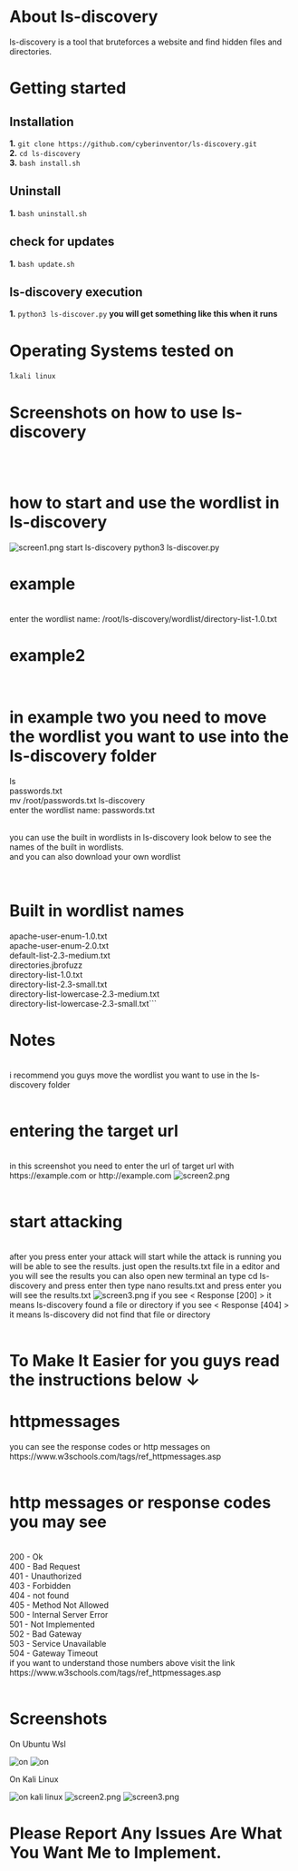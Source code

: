 # About ls-discovery
ls-discovery is a tool that bruteforces a website and find hidden files and directories. <br>
# Getting started
## Installation
**1.** ```git clone https://github.com/cyberinventor/ls-discovery.git```
<br>
 **2.** ```cd ls-discovery```
<br>
**3.** ```bash install.sh```
<br>
## Uninstall
**1.** ```bash uninstall.sh```

## check for updates
**1.** ```bash update.sh```

## ls-discovery execution
**1.** ```python3 ls-discover.py```
**you will get something like this when it runs**
# Operating Systems tested on
1.```kali linux```

# Screenshots on how to use ls-discovery
<br><br>
<h1>how to start and use the wordlist in ls-discovery</h1>
<img src="https://www.mediafire.com/convkey/2245/cn3tuxpvydr4yuc6g.jpg" alt='screen1.png'>
start ls-discovery  python3 ls-discover.py
<h1> example</h1>
<br> enter the wordlist name: /root/ls-discovery/wordlist/directory-list-1.0.txt <br>
<h1> example2</h1>
<br>
<h1> in example two you need to move the wordlist you want to use into the ls-discovery folder <br></h1>
ls
<br>
passwords.txt
<br>
mv /root/passwords.txt ls-discovery
<br>
enter the wordlist name: passwords.txt <br>
<br>
<p> you can use the built in wordlists in ls-discovery look below to see the names of the built in wordlists.<br> and you can also download your own wordlist</p>
<br>
<h1> Built in wordlist names</h1>
<p>
apache-user-enum-1.0.txt <br> apache-user-enum-2.0.txt <br> default-list-2.3-medium.txt <br> directories.jbrofuzz<br> directory-list-1.0.txt<br> directory-list-2.3-small.txt <br> directory-list-lowercase-2.3-medium.txt <br> directory-list-lowercase-2.3-small.txt```
</p>
<h1>Notes</h1>
<br>
i recommend you guys move the wordlist you want to use in the ls-discovery folder
<br><br>
<h1>entering the target url</h1><br>
in this screenshot you need to enter the url of target url with https://example.com or http://example.com
<img src="https://www.mediafire.com/convkey/9d49/evpvmg7wu9jr0pf6g.jpg" alt='screen2.png'>
<br><br>
<h1>start attacking</h1><br>
after you press enter your attack will start while the attack is running you will be able to see the results. just open the results.txt file in a editor and you will see the results you can also open new terminal an type cd ls-discovery and press enter then type nano results.txt and press enter you will see the results.txt
<img src="https://www.mediafire.com/convkey/a208/ten0z81k7r87lrb6g.jpg" alt='screen3.png'>
if you see < Response [200] > it means ls-discovery found a file or directory
if you see < Response [404] > it means ls-discovery did not find that file or directory
<br><br>
<h1>To Make It Easier for you guys read the instructions below &#8595;</h1>
<h1>httpmessages</h1>
you can see the response codes or http messages on https://www.w3schools.com/tags/ref_httpmessages.asp
<br><br>
<h1>http messages or response codes you may see</h1>
<br>
200 - Ok
<br>
400 - Bad Request
<br>
401 - Unauthorized
<br>
403 - Forbidden
<br>
404 - not found
<br>
405 - Method Not Allowed
<br>
500 - Internal Server Error
<br>
501 - Not Implemented
<br>
502 - Bad Gateway
<br>
503 - Service Unavailable
<br>
504 - Gateway Timeout
<br>
if you want to understand those numbers above visit the link https://www.w3schools.com/tags/ref_httpmessages.asp
<br><br>
<h1>Screenshots</h1>
<p>On Ubuntu Wsl</p>
<img src=http://www.mediafire.com/convkey/2bc1/e402vgon0i9vliu6g.jpg alt=on ubuntu>
<img src="http://www.mediafire.com/convkey/fc52/pil3kolu3jg06446g.jpg" alt=on ubuntu>
<p>On Kali Linux</p>
<img src="https://www.mediafire.com/convkey/2245/cn3tuxpvydr4yuc6g.jpg" alt='on kali linux'>
<img src="https://www.mediafire.com/convkey/9d49/evpvmg7wu9jr0pf6g.jpg" alt='screen2.png'>
<img src="https://www.mediafire.com/convkey/a208/ten0z81k7r87lrb6g.jpg" alt='screen3.png'>
<h1>Please Report Any Issues Are What You Want Me to Implement.</h1>
